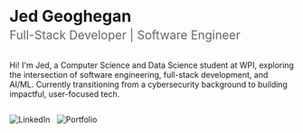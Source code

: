 <div align="left">
  <h1 style="border: none; margin: 0; padding: 0;">Jed Geoghegan</h1>
  <p style="font-size: 1.5em; color: #666; margin: 0.2em 0 1.5em 0;">Full-Stack Developer | Software Engineer</p>
</div>

Hi! I'm Jed, a Computer Science and Data Science student at WPI, exploring the intersection of software engineering, full-stack development, and AI/ML. Currently transitioning from a cybersecurity background to building impactful, user-focused tech.


<div style="margin: 2em 0;">
  <a href="https://www.linkedin.com/in/jed-geoghegan/" style="text-decoration: none;">
    <img src="https://img.shields.io/badge/LinkedIn-0077B5?style=for-the-badge&logo=linkedin&logoColor=white" alt="LinkedIn" />
  </a>
  <a href="https://jedgeoghegan.com/" style="text-decoration: none; margin-left: 8px;">
    <img src="https://img.shields.io/badge/Portfolio-255E63?style=for-the-badge&logo=&logoColor=white" alt="Portfolio" />
  </a>
</div>

